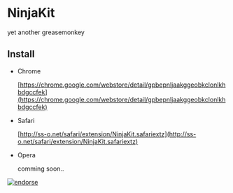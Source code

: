 # NinjaKit
yet another greasemonkey

## Install
- Chrome

    [https://chrome.google.com/webstore/detail/gpbepnljaakggeobkclonlkhbdgccfek](https://chrome.google.com/webstore/detail/gpbepnljaakggeobkclonlkhbdgccfek)

- Safari

    [http://ss-o.net/safari/extension/NinjaKit.safariextz](http://ss-o.net/safari/extension/NinjaKit.safariextz)

- Opera

    comming soon..

[![endorse](http://api.coderwall.com/os0x/endorsecount.png)](http://coderwall.com/os0x)
